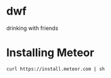 dwf
===

drinking with friends


Installing Meteor
=================

`curl https://install.meteor.com | sh`

